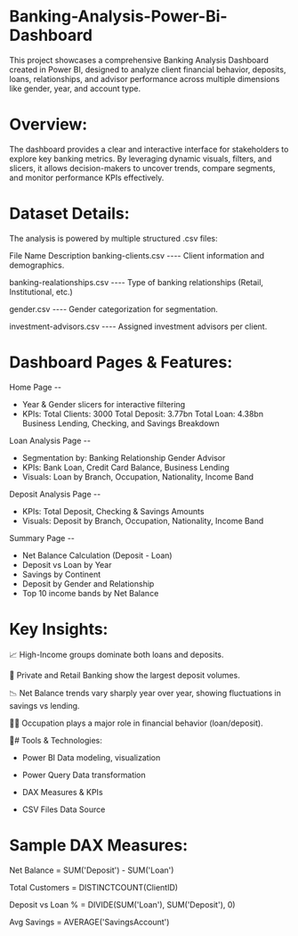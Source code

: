 # Banking-Analysis-Power-Bi-Dashboard
This project showcases a comprehensive Banking Analysis Dashboard created in Power BI, designed to analyze client financial behavior, deposits, loans, relationships, and advisor performance across multiple dimensions like gender, year, and account type.

# Overview:
The dashboard provides a clear and interactive interface for stakeholders to explore key banking metrics. By leveraging dynamic visuals, filters, and slicers, it allows decision-makers to uncover trends, compare segments, and monitor performance KPIs effectively.

# Dataset Details:
The analysis is powered by multiple structured .csv files:

File Name	Description
banking-clients.csv    ----    Client information and demographics.

banking-realationships.csv    ----    Type of banking relationships (Retail, Institutional, etc.)

gender.csv    ----    Gender categorization for segmentation.

investment-advisors.csv    ----    Assigned investment advisors per client.

# Dashboard Pages & Features:
Home Page --
* Year & Gender slicers for interactive filtering
* KPIs:
      Total Clients: 3000
      Total Deposit: 3.77bn
      Total Loan: 4.38bn
      Business Lending, Checking, and Savings Breakdown

Loan Analysis Page --
* Segmentation by:
      Banking Relationship
      Gender
      Advisor
* KPIs:
      Bank Loan, Credit Card Balance, Business Lending
* Visuals:
      Loan by Branch, Occupation, Nationality, Income Band

Deposit Analysis Page --
* KPIs:
      Total Deposit, Checking & Savings Amounts
* Visuals:
      Deposit by Branch, Occupation, Nationality, Income Band

Summary Page --
* Net Balance Calculation (Deposit - Loan)
* Deposit vs Loan by Year
* Savings by Continent
* Deposit by Gender and Relationship
* Top 10 income bands by Net Balance

# Key Insights:
📈 High-Income groups dominate both loans and deposits.

🏦 Private and Retail Banking show the largest deposit volumes.

📉 Net Balance trends vary sharply year over year, showing fluctuations in savings vs lending.

🧑‍💼 Occupation plays a major role in financial behavior (loan/deposit).

🔧# Tools & Technologies:

* Power BI	Data modeling, visualization

* Power Query	Data transformation

* DAX	Measures & KPIs

* CSV Files	Data Source

# Sample DAX Measures:
Net Balance = SUM('Deposit') - SUM('Loan')

Total Customers = DISTINCTCOUNT(ClientID)

Deposit vs Loan % = 
DIVIDE(SUM('Loan'), SUM('Deposit'), 0)

Avg Savings = AVERAGE('SavingsAccount')



